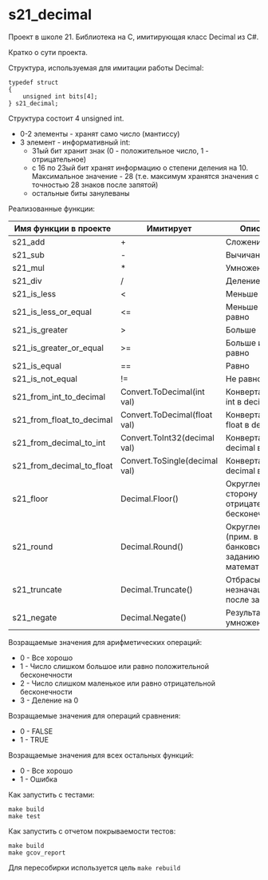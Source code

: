 # s21_decimal

Проект в школе 21.
Библиотека на C, имитирующая класс Decimal из C#.

Кратко о сути проекта.

Структура, используемая для имитации работы Decimal:

```
typedef struct 
{
    unsigned int bits[4];
} s21_decimal;
```

Структура состоит 4 unsigned int.

- 0-2 элементы - хранят само число (мантиссу)
- 3 элемент - информативный int:
    - 31ый бит хранит знак (0 - положительное число, 1 - отрицательное)
    - с 16 по 23ый бит хранят информацию о степени деления на 10. Максимальное значение - 28 (т.е. максимум хранятся
      значения с точностью 28 знаков после запятой)
    - остальные биты занулеваны

Реализованные функции:

| Имя функции в проекте     | Имитирует                     | Описание                                                          |                                                                    
|---------------------------|-------------------------------|-------------------------------------------------------------------|
| s21_add                   | +                             | Сложение                                                          |                                                                      
| s21_sub                   | -                             | Вычичание                                                         |                                                                     
| s21_mul                   | *                             | Умножение                                                         |                                                                    
| s21_div                   | /                             | Деление                                                           |                                                                  
| s21_is_less               | <                             | Меньше                                                            |
| s21_is_less_or_equal      | <=                            | Меньше или равно                                                  | 
| s21_is_greater            | \>                            | Больше                                                            |
| s21_is_greater_or_equal   | \>=                           | Больше или равно                                                  | 
| s21_is_equal              | ==                            | Равно                                                             |
| s21_is_not_equal          | !=                            | Не равно                                                          |
| s21_from_int_to_decimal   | Convert.ToDecimal(int val)    | Конвертация из int в decimal                                      |
| s21_from_float_to_decimal | Convert.ToDecimal(float val)  | Конвертация из float в decimal                                    |
| s21_from_decimal_to_int   | Convert.ToInt32(decimal val)  | Конвертация из decimal в int                                      |
| s21_from_decimal_to_float | Convert.ToSingle(decimal val) | Конвертация из decimal в float                                    |
| s21_floor                 | Decimal.Floor()               | Округление в сторону отрицательной бесконечности                  |
| s21_round                 | Decimal.Round()               | Округление (прим. в C# - банковское, по заданию - математическое) |
| s21_truncate              | Decimal.Truncate()            | Отбрасываются незначащие нули после запятой                       |
| s21_negate                | Decimal.Negate()              | Результат умножения на -1                                         |

Возращаемые значения для арифметических операций:

- 0 - Все хорошо
- 1 - Число слишком большое или равно положительной бесконечности
- 2 - Число слишком маленькое или равно отрицательной бесконечности
- 3 - Деление на 0

Возращаемые значения для операций сравнения:

- 0 - FALSE
- 1 - TRUE

Возращаемые значения для всех остальных функций:

- 0 - Все хорошо
- 1 - Ошибка

Как запустить c тестами:
```
make build
make test
```

Как запустить с отчетом покрываемости тестов:
```
make build
make gcov_report
```
Для пересобирки используется цель ```make rebuild```